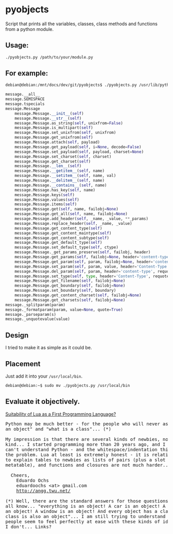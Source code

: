 pyobjects
=========

Script that prints all the variables, classes, class methods and functions from a python module.

Usage:
------

```bash
./pyobjects.py /path/to/your/module.py
```

For example:
------------

```bash
debian@debian:/mnt/docs/dev/git/pyobjects$ ./pyobjects.py /usr/lib/python2.7/email/message.py
```

```python
message.__all__
message.SEMISPACE
message.tspecials
message.Message
    message.Message.__init__(self)
    message.Message.__str__(self)
    message.Message.as_string(self, unixfrom=False)
    message.Message.is_multipart(self)
    message.Message.set_unixfrom(self, unixfrom)
    message.Message.get_unixfrom(self)
    message.Message.attach(self, payload)
    message.Message.get_payload(self, i=None, decode=False)
    message.Message.set_payload(self, payload, charset=None)
    message.Message.set_charset(self, charset)
    message.Message.get_charset(self)
    message.Message.__len__(self)
    message.Message.__getitem__(self, name)
    message.Message.__setitem__(self, name, val)
    message.Message.__delitem__(self, name)
    message.Message.__contains__(self, name)
    message.Message.has_key(self, name)
    message.Message.keys(self)
    message.Message.values(self)
    message.Message.items(self)
    message.Message.get(self, name, failobj=None)
    message.Message.get_all(self, name, failobj=None)
    message.Message.add_header(self, _name, _value, **_params)
    message.Message.replace_header(self, _name, _value)
    message.Message.get_content_type(self)
    message.Message.get_content_maintype(self)
    message.Message.get_content_subtype(self)
    message.Message.get_default_type(self)
    message.Message.set_default_type(self, ctype)
    message.Message._get_params_preserve(self, failobj, header)
    message.Message.get_params(self, failobj=None, header='content-type', unquote=True)
    message.Message.get_param(self, param, failobj=None, header='content-type', unquote=True)
    message.Message.set_param(self, param, value, header='Content-Type', requote=True, charset=None, language='')
    message.Message.del_param(self, param, header='content-type', requote=True)
    message.Message.set_type(self, type, header='Content-Type', requote=True)
    message.Message.get_filename(self, failobj=None)
    message.Message.get_boundary(self, failobj=None)
    message.Message.set_boundary(self, boundary)
    message.Message.get_content_charset(self, failobj=None)
    message.Message.get_charsets(self, failobj=None)
message._splitparam(param)
message._formatparam(param, value=None, quote=True)
message._parseparam(s)
message._unquotevalue(value)
```

Design
------

I tried to make it as simple as it could be.

Placement
---------

Just add it into your `/usr/local/bin`.

```bash
debian@debian:~$ sudo mv ./pyobjects.py /usr/local/bin
```

Evaluate it objectively.
------------------------

[Suitability of Lua as a First Programming Language?](http://thread.gmane.org/gmane.comp.lang.lua.general/57433/focus=57459)

<pre>
Python may be much better - for the people who will never ask "what is
an object" and "what is a class"... (*)

My impression is that there are several kinds of newbies, not just one
kind... I started programming more than 20 years ago, and I still
can't understand Python - and the whitespace/indentation thing is not
the problem. Lua at least is extremely honest - it is relatively easy
to explain tables to newbies as lists of pairs (plus a slot for the
metatable), and functions and closures are not much harder...

  Cheers,
    Eduardo Ochs
    eduardoochs &lt;at&gt; gmail.com
    <a href="http://angg.twu.net/">http://angg.twu.net/</a>

(*) Well, there are the standard answers for those questions, that we
all know... "everything is an object! A car is an object! A pizza is
an object! A window is an object! And every object has a class, and a
class is also an object"... I am still trying to understand why some
people seem to feel perfectly at ease with these kinds of ideas, while
I don't... Links?
</pre>
